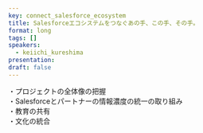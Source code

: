 ```yaml
---
key: connect_salesforce_ecosystem
title: Salesforceエコシステムをつなぐあの手、この手、その手。
format: long
tags: []
speakers:
  - keiichi_kureshima
presentation: 
draft: false
---
```

・プロジェクトの全体像の把握<br>
・Salesforceとパートナーの情報濃度の統一の取り組み<br>
・教育の共有<br>
・文化の統合